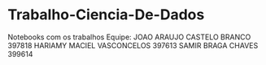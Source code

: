# Trabalho-Ciencia-De-Dados
Notebooks com os trabalhos
Equipe:
JOAO ARAUJO CASTELO BRANCO 397818
HARIAMY MACIEL VASCONCELOS 397613 
SAMIR BRAGA CHAVES 399614 
